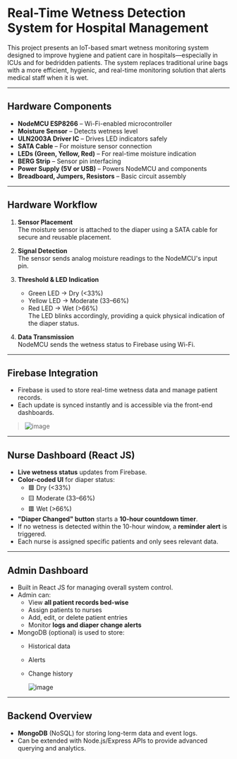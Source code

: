 #  Real-Time Wetness Detection System for Hospital Management

This project presents an IoT-based smart wetness monitoring system designed to improve hygiene and patient care in hospitals—especially in ICUs and for bedridden patients. The system replaces traditional urine bags with a more efficient, hygienic, and real-time monitoring solution that alerts medical staff when it is wet.



---

##  Hardware Components

- **NodeMCU ESP8266** – Wi-Fi-enabled microcontroller  
- **Moisture Sensor** – Detects wetness level  
- **ULN2003A Driver IC** – Drives LED indicators safely  
- **SATA Cable** – For moisture sensor connection  
- **LEDs (Green, Yellow, Red)** – For real-time moisture indication  
- **BERG Strip** – Sensor pin interfacing  
- **Power Supply (5V or USB)** – Powers NodeMCU and components  
- **Breadboard, Jumpers, Resistors** – Basic circuit assembly  

---

##  Hardware Workflow

1. **Sensor Placement**  
   The moisture sensor is attached to the diaper using a SATA cable for secure and reusable placement.

2. **Signal Detection**  
   The sensor sends analog moisture readings to the NodeMCU's input pin.

3. **Threshold & LED Indication**  
   - Green LED → Dry (<33%)  
   - Yellow LED → Moderate (33–66%)  
   - Red LED → Wet (>66%)  
   The LED blinks accordingly, providing a quick physical indication of the diaper status.

4. **Data Transmission**  
   NodeMCU sends the wetness status to Firebase using Wi-Fi.

---

##  Firebase Integration

- Firebase is used to store real-time wetness data and manage patient records.
- Each update is synced instantly and is accessible via the front-end dashboards.

> ![image](https://github.com/user-attachments/assets/cdb23dd5-e6c2-4815-bb78-48b470cf2882)


---

##  Nurse Dashboard (React JS)

- **Live wetness status** updates from Firebase.
- **Color-coded UI** for diaper status:
  - 🟩 Dry (<33%)
  - 🟨 Moderate (33–66%)
  - 🟥 Wet (>66%)
- **"Diaper Changed" button** starts a **10-hour countdown timer**.
- If no wetness is detected within the 10-hour window, a **reminder alert** is triggered.
- Each nurse is assigned specific patients and only sees relevant data.

---

##  Admin Dashboard

- Built in React JS for managing overall system control.
- Admin can:
  - View **all patient records bed-wise**
  - Assign patients to nurses
  - Add, edit, or delete patient entries
  - Monitor **logs and diaper change alerts**
- MongoDB (optional) is used to store:
  - Historical data
  - Alerts
  - Change history
 
    ![image](https://github.com/user-attachments/assets/2676b8fb-f06c-4a0a-b221-4399176f8e96)


---

##  Backend Overview

- **MongoDB** (NoSQL) for storing long-term data and event logs.
- Can be extended with Node.js/Express APIs to provide advanced querying and analytics.




